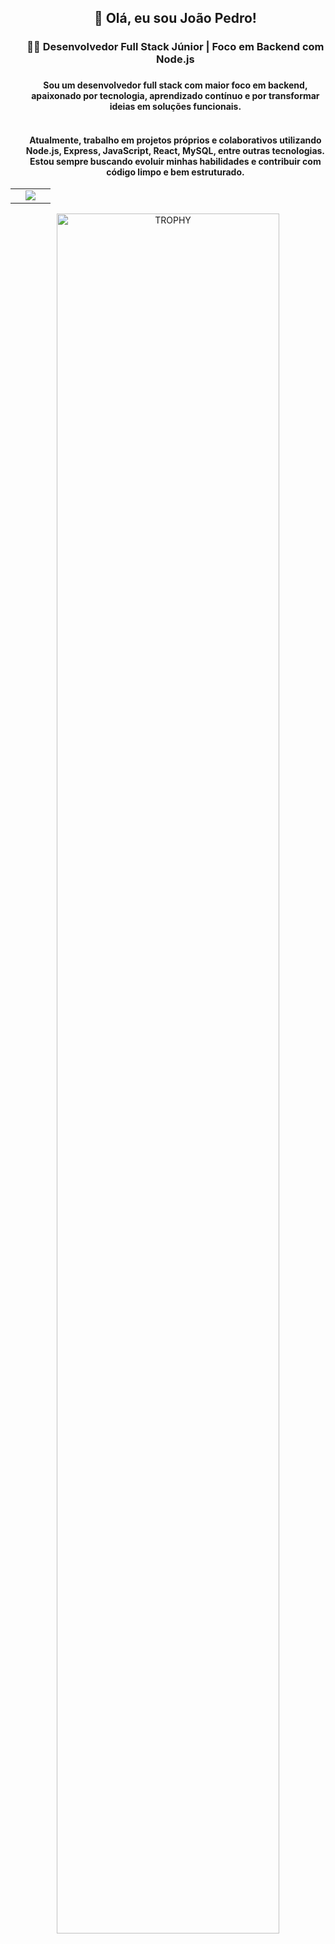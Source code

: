 <!--h1 without bottom border-->
<div id="user-content-toc">
  <ul align="center">
    <summary>
     <h2> 👋 Olá, eu sou João Pedro! </h2>
<h3>👨‍💻 Desenvolvedor Full Stack Júnior | Foco em Backend com Node.js<h3/>
<h4>Sou um desenvolvedor full stack com maior foco em backend, apaixonado por tecnologia, aprendizado contínuo e por transformar ideias em soluções funcionais.<h4/>
<br/>
<span>Atualmente, trabalho em projetos próprios e colaborativos utilizando Node.js, Express, JavaScript, React, MySQL, entre outras tecnologias. Estou sempre buscando evoluir minhas habilidades e contribuir com código limpo e bem estruturado.
<span/>
    </summary>
  </ul>
</div>








<p align="center">

<table align="center">
<tr border="none">

<td width="50%" align="center">

  <img  align="center"  src="https://github-readme-stats.anuraghazra1.vercel.app/api/top-langs/?username=Jpiramos&theme=dark&hide_border=false&no-bg=true&no-frame=true&langs_count=10"/>
  
  </td>
</tr>
</table>

<div align=center>
  <a href="https://github.com/ryo-ma/github-profile-trophy" title="Go to Source">
      <img align="center" width=84% src="https://github-profile-trophy.vercel.app/?username=Jpiramos&theme=radical&row=1&column=7&margin-h=15&margin-w=5&no-bg=true" alt="TROPHY" />
    </a>
</div>


</p>        




</div>



